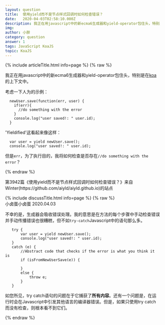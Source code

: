 ```yaml
---
layout: question
title:  使用yield而不是节点样式回调时如何检查错误？
date:   2020-04-03T02:58:10.000Z
description: 我正在用javascript中的新ecma6生成器和yield-operator包住头，特别是在koa的上下文中。考虑一下人为的示例：  newU...
img: 
author: 小胖
category: question
answer: 1
tags: JavaScript KoaJS
topic: KoaJS
---
```

<div class="article-root">
  <div class="article">
    {% include articleTitle.html info=page %}
    {% raw %}
    <div class="article-content"><p><font style="vertical-align: inherit;"><font style="vertical-align: inherit;">我正在用javascript中的新ecma6生成器和yield-operator包住头，特别是在</font></font><a href="http://koajs.com/"><font style="vertical-align: inherit;"><font style="vertical-align: inherit;">koa</font></font></a><font style="vertical-align: inherit;"><font style="vertical-align: inherit;">的上下文中</font><font style="vertical-align: inherit;">。</font></font></p>

<p><font style="vertical-align: inherit;"><font style="vertical-align: inherit;">考虑一下人为的示例：</font></font></p>

<pre><code>  newUser.save(function(err, user) {<font></font>
    if(err){<font></font>
      //do something with the error<font></font>
    }<font></font>
    console.log("user saved!: " user.id);<font></font>
  }<font></font>
</code></pre>

<p><font style="vertical-align: inherit;"><font style="vertical-align: inherit;">'Yieldified'这看起来像这样：</font></font></p>

<pre><code>  var user = yield newUser.save();<font></font>
  console.log("user saved!: " user.id);<font></font>
</code></pre>

<p><font style="vertical-align: inherit;"><font style="vertical-align: inherit;">但是</font></font><code>err</code><font style="vertical-align: inherit;"><font style="vertical-align: inherit;">，为了执行目的，</font><font style="vertical-align: inherit;">我将如何检查是否</font><font style="vertical-align: inherit;">存在</font></font><code>//do something with the error</code><font style="vertical-align: inherit;"><font style="vertical-align: inherit;">？</font></font></p></div>
    {% endraw %}
  </div>
  <p class="winter_mark">第3942篇《使用yield而不是节点样式回调时如何检查错误？》来自Winter(https://github.com/aiyld/aiyld.github.io)的站点</p>
  <div class="discuss-wrapper">
    {% include discussTitle.html info=page %}
    {% raw %}
    <div class="discuss-list">
    <div class="discuss-item">
        <div class="discuss-parent">
          <div class="discuss-meta">
            <span class="discuss-user">小卤蛋小卤蛋</span>
            <span class="discuss-time">2020.04.03</span>
          </div>
          <div class="discuss-comment"><p><font style="vertical-align: inherit;"><font style="vertical-align: inherit;">不幸的是，生成器会吸收错误处理。</font><font style="vertical-align: inherit;">我的意思是在方法的每个步骤中手动检查错误并手动传播错误也很糟糕，但不如</font></font><code>try-catch</code><font style="vertical-align: inherit;"><font style="vertical-align: inherit;">Javascript中</font><font style="vertical-align: inherit;">的</font><font style="vertical-align: inherit;">语句</font><font style="vertical-align: inherit;">那么多</font><font style="vertical-align: inherit;">。</font></font></p>

<pre><code>   try {<font></font>
       var user = yield newUser.save();<font></font>
       console.log("user saved!: " user.id);<font></font>
   }<font></font>
   catch (e) {<font></font>
       //Abstract code that checks if the error is what you think it is<font></font>
       if (isFromNewUserSave(e)) {<font></font>
<font></font>
       }<font></font>
       else {<font></font>
           throw e;     <font></font>
       }<font></font>
   }<font></font>
</code></pre>

<p><font style="vertical-align: inherit;"><font style="vertical-align: inherit;">如您所见，try catch语句的问题在于它捕获了</font></font><strong><font style="vertical-align: inherit;"><font style="vertical-align: inherit;">所有内容</font></font></strong><font style="vertical-align: inherit;"><font style="vertical-align: inherit;">。</font><font style="vertical-align: inherit;">还有一个问题是，在运行时会在Javascript中引发其他语言的编译器错误。</font><font style="vertical-align: inherit;">但是，如果只使用try catch而没有检查，则根本看不到它们。</font></font></p></div>
        </div></div>
    </div>
    {% endraw %}
  </div>
<div>
